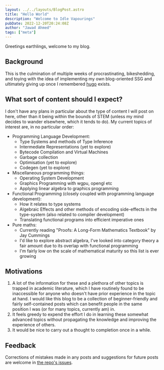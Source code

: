 ```yaml
---
layout: ../../layouts/BlogPost.astro
title: "Hello World"
description: "Welcome to Idle Vapourings"
pubDate: 2022-12-20T20:24:08Z
author: "Jawad Ahmed"
tags: ["meta"]
---
```


Greetings earthlings, welcome to my blog.

## Background

This is the culmination of multiple weeks of procrastinating, bikeshedding, and toying with the idea
of implementing my own blog-oriented SSG and ultimately giving up once I remembered
[hugo](https://gohugo.io/) exists.

## What sort of content should I expect?

I don't have any plans in particular about the type of content I will post on here, other than it
being within the bounds of STEM (unless my mind decides to wander elsewhere, which it tends to do).
My current topics of interest are, in no particular order:

* Programming Language Development:
  * Type Systems and methods of Type Inference
  * Intermediate Representations (yet to explore)
  * Bytecode Compilation and Virtual Machines
  * Garbage collection
  * Optimisation (yet to explore)
  * Codegen (yet to explore)
* Miscellaneous programming things:
  * Operating System Development
  * Graphics Programming with wgpu, opengl etc
  * Applying linear algebra to graphics programming
* Functional Programming (closely coupled with programming language development):
  * How it relates to type systems
  * Algebraic Effects and other methods of encoding side-effects in the type-system (also related to
  compiler development)
  * Translating functional programs into efficient imperative ones
* Pure maths:
  * Currently reading "Proofs: A Long-Form Mathematics Textbook" by Jay Cummings
  * I'd like to explore abstract algebra, I've looked into category theory a fair amount due to its
  overlap with functional programming
  * I'm fairly low on the scale of mathematical maturity so this list is ever growing

## Motivations

1) A lot of the information for these and a plethora of other topics is trapped in academic
literature, which I have routinely found to be inaccessible for anyone who doesn't have prior
experience in the topic at hand. I would like this blog to be a collection of beginner-friendly and
fairly self-contained posts which can benefit people in the same position I was (or for many topics,
currently am) in.
2) It feels greedy to expend the effort I do in learning these somewhat advanced topics without
propagating the knowledge and improving the experience of others.
3) It would be nice to carry out a thought to completion once in a while.

## Feedback

Corrections of mistakes made in any posts and suggestions for future posts are welcome in
[the repo's issues](https://github.com/jawadcode/jawad-ahmed.me/issues).
